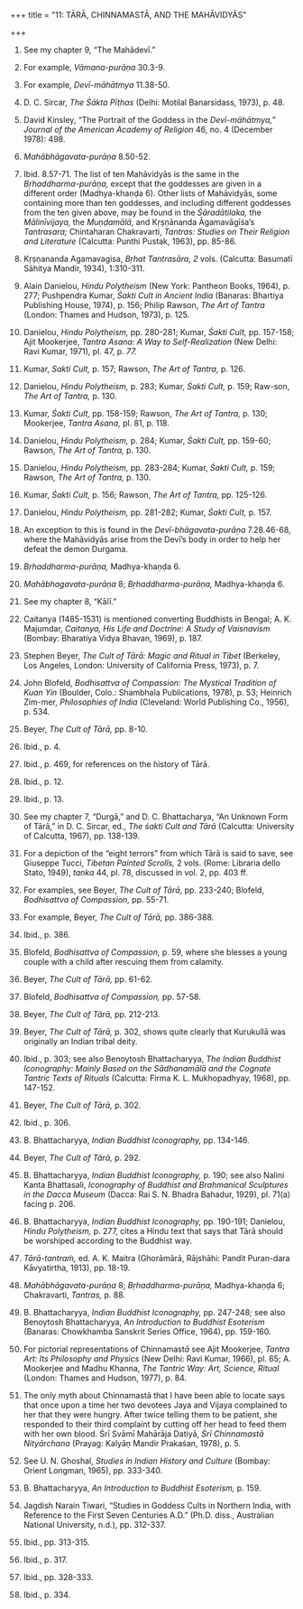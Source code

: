 +++
title = "11: TĀRĀ, CHINNAMASTĀ, AND THE MAHĀVIDYĀS"

+++

1. See my chapter 9, “The Mahādevī.”

2. For example, *Vāmana-purāṇa* 30.3-9.

3. For example, *Devī-māhātmya* 11.38-50.

4. D. C. Sircar, *The Śākta Pīṭhas* \(Delhi: Motilal Banarsidass, 1973\), p. 48.

5. David Kinsley, “The Portrait of the Goddess in the *Devī-māhātmya,” Journal of the American Academy of Religion* 46, no. 4 \(December 1978\): 498.

6. *Mahābhāgavata-purāṇa* 8.50-52.

7. Ibid. 8.57-71. The list of ten Mahāvidyās is the same in the *Bṛhaddharma-purāṇa,* except that the goddesses are given in a different order \(Madhya-khaṇḍa 6\). Other lists of Mahāvidyās, some containing more than ten goddesses, and including different goddesses from the ten given above, may be found in the *Śāradātilaka,* the *Mālinīvijaya,* the *Muṇḍamālā,* and Kṛṣṇānanda Āgamavāgīśa’s *Tantrasara;* Chintaharan Chakravarti, *Tantras: Studies on Their Religion and Literature* \(Calcutta: Punthi Pustak, 1963\), pp. 85-86.

8. Kṛṣṇananda Agamavagisa, *Bṛhat Tantrasāra, 2* vols. \(Calcutta: Basumatī Sāhitya Mandir, 1934\), 1:310-311.

9. Alain Danielou, *Hindu Polytheism* \(New York: Pantheon Books, 1964\), p. 277; Pushpendra Kumar, *Śakti Cult in Ancient India* \(Banaras: Bhartiya Publishing House, 1974\), p. 156; Philip Rawson, *The Art of Tantra* \(London: Thames and Hudson, 1973\), p. 125.

10. Danielou, *Hindu Polytheism,* pp. 280-281; Kumar, *Śakti Cult,* pp. 157-158; Ajit Mookerjee, *Tantra Asana: A Way to Self-Realization* \(New Delhi: Ravi Kumar, 1971\), pl. 47, p. *77.*

11. Kumar, *Sakti Cult,* p. 157; Rawson, *The Art of Tantra,* p. 126.

12. Danielou, *Hindu Polytheism,* p. 283; Kumar, *Śakti Cult,* p. 159; Raw-son, *The Art of Tantra,* p. 130.

13. Kumar, *Śakti Cult,* pp. 158-159; Rawson, *The Art of Tantra,* p. 130; Mookerjee, *Tantra Asana,* pl. 81, p. 118.

14. Danielou, *Hindu Polytheism,* p. 284; Kumar, *Śakti Cult,* pp. 159-60; Rawson, *The Art of Tantra,* p. 130.

15. Danielou, *Hindu Polytheism,* pp. 283-284; Kumar, *Śakti Cult,* p. 159; Rawson, *The Art of Tantra,* p. 130.

16. Kumar, *Śakti Cult,* p. 156; Rawson, *The Art of Tantra,* pp. 125-126.

17. Danielou, *Hindu Polytheism,* pp. 281-282; Kumar, *Śakti Cult,* p. 157.

18. An exception to this is found in the *Devī-bhāgavata-purāṇa* 7.28.46-68, where the Mahāvidyās arise from the Devī’s body in order to help her defeat the demon Durgama.

19. *Bṛhaddharma-purāṇa,* Madhya-khaṇḍa 6.

20. *Mahābhagavata-purāṇa* 8; *Bṛhaddharma-purāṇa,* Madhya-khaṇḍa 6.

21. See my chapter 8, “Kālī.”

22. Caitanya \(1485-1531\) is mentioned converting Buddhists in Bengal; A. K. Majumdar, *Caitanya, His Life and Doctrine: A Study of Vaisnavism* \(Bombay: Bharatiya Vidya Bhavan, 1969\), p. 187.

23. Stephen Beyer, *The Cult of Tārā: Magic and Ritual in Tibet* \(Berkeley, Los Angeles, London: University of California Press, 1973\), p. 7.

24. John Blofeld, *Bodhisattva of Compassion: The Mystical Tradition of Kuan Yin* \(Boulder, Colo.: Shambhala Publications, 1978\), p. 53; Heinrich Zim-mer, *Philosophies of India* \(Cleveland: World Publishing Co., 1956\), p. 534.

25. Beyer, *The Cult of Tārā,* pp. 8-10.

26. Ibid., p. 4.

27. Ibid., p. 469, for references on the history of Tārā.

28. Ibid., p. 12.

29. Ibid., p. 13.

30. See my chapter 7, “Durgā,” and D. C. Bhattacharya, “An Unknown Form of Tārā,” in D. C. Sircar, ed., *The śakti Cult and Tārā* \(Calcutta: University of Calcutta, 1967\), pp. 138-139.

31. For a depiction of the “eight terrors” from which Tārā is said to save, see Giuseppe Tucci, *Tibetan Painted Scrolls,* 2 vols. \(Rome: Libraria dello Stato, 1949\), *tanka* 44, pl. 78, discussed in vol. 2, pp. 403 ff.

32. For examples, see Beyer, *The Cult of Tārā,* pp. 233-240; Blofeld, *Bodhisattva of Compassion,* pp. 55-71.

33. For example, Beyer, *The Cult of Tārā,* pp. 386-388.

34. Ibid., p. 386.

35. Blofeld, *Bodhisattva of Compassion,* p. 59, where she blesses a young couple with a child after rescuing them from calamity.

36. Beyer, *The Cult of Tārā,* pp. 61-62.

37. Blofeld, *Bodhisattva of Compassion,* pp. 57-58.

38. Beyer, *The Cult of Tārā,* pp. 212-213.

39. Beyer, *The Cult of Tārā,* p. 302, shows quite clearly that Kurukullā was originally an Indian tribal deity.

40. Ibid., p. 303; see also Benoytosh Bhattacharyya, *The Indian Buddhist Iconography: Mainly Based on the Sādhanamālā and the Cognate Tantric Texts of Rituals* \(Calcutta: Firma K. L. Mukhopadhyay, 1968\), pp. 147-152.

41. Beyer, *The Cult of Tārā,* p. 302.

42. Ibid., p. 306.

43. B. Bhattacharyya, *Indian Buddhist Iconography,* pp. 134-146.

44. Beyer, *The Cult of Tārā,* p. 292.

45. B. Bhattacharyya, *Indian Buddhist Iconography,* p. 190; see also Nalini Kanta Bhattasali, *Iconography of Buddhist and Brahmanical Sculptures in the Dacca Museum* \(Dacca: Rai S. N. Bhadra Bahadur, 1929\), pl. 71\(a\) facing p. 206.

46. B. Bhattacharyya, *Indian Buddhist Iconography,* pp. 190-191; Danielou, *Hindu Polytheism,* p. 277, cites a Hindu text that says that Tārā should be worshiped according to the Buddhist way.

47. *Tārā-tantraṁ,* ed. A. K. Maitra \(Ghorāmārā, Rājshāhi: Pandit Puran-dara Kāvyatirtha, 1913\), pp. 18-19.

48. *Mahābhāgavata-purāṇa* 8; *Bṛhaddharma-purāṇa,* Madhya-khaṇḍa 6; Chakravarti, *Tantras,* p. 88.

49. B. Bhattacharyya, *Indian Buddhist Iconography,* pp. 247-248; see also Benoytosh Bhattacharyya, *An Introduction to Buddhist Esoterism* \(Banaras: Chowkhamba Sanskrit Series Office, 1964\), pp. 159-160.

50. For pictorial representations of Chinnamast*ā* see Ajit Mookerjee, *Tantra Art: Its Philosophy and Physics* \(New Delhi: Ravi Kumar, 1966\), pl. 65; A. Mookerjee and Madhu Khanna, *The Tantric Way: Art, Science, Ritual* \(London: Thames and Hudson, 1977\), p. 84.

51. The only myth about Chinnamastā that I have been able to locate says that once upon a time her two devotees Jaya and Vijaya complained to her that they were hungry. After twice telling them to be patient, she responded to their third complaint by cutting off her head to feed them with her own blood. Śrī Svāmī Mahārāja Datiyā, *Śrī Chinnamastā Nityārchana* \(Prayag: Kalyāṇ Mandir Prakaśan, 1978\), p. 5.

52. See U. N. Ghoshal, *Studies in Indian History and Culture* \(Bombay: Orient Longman, 1965\), pp. 333-340.

53. B. Bhattacharyya, *An Introduction to Buddhist Esoterism,* p. 159.

54. Jagdish Narain Tiwari, “Studies in Goddess Cults in Northern India, with Reference to the First Seven Centuries A.D.” \(Ph.D. diss., Australian National University, n.d.\), pp. 312-337.

55. Ibid., pp. 313-315.

56. Ibid., p. 317.

57. Ibid., pp. 328-333.

58. Ibid., p. 334.


